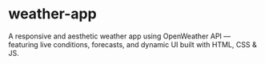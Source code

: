 # weather-app
A responsive and aesthetic weather app using OpenWeather API — featuring live conditions, forecasts, and dynamic UI built with HTML, CSS &amp; JS.

